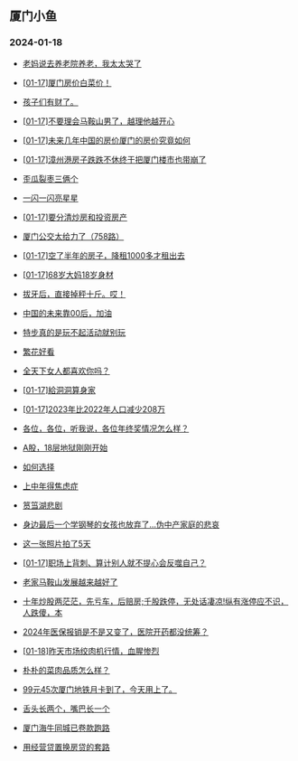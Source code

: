 ## 厦门小鱼 
### 2024-01-18

+ [老妈说去养老院养老，我太太哭了](http://bbs.xmfish.com/read-htm-tid-18136478.html)

+ [[01-17]厦门房价白菜价！](http://bbs.xmfish.com/read-htm-tid-18136618.html)

+ [孩子们有财了。](http://bbs.xmfish.com/read-htm-tid-18136473.html)

+ [[01-17]不要理会马鞍山男了，越理他越开心](http://bbs.xmfish.com/read-htm-tid-18136526.html)

+ [[01-17]未来几年中国的房价厦门的房价究竟如何](http://bbs.xmfish.com/read-htm-tid-18136518.html)

+ [[01-17]漳州港房子跌跌不休终于把厦门楼市也带崩了](http://bbs.xmfish.com/read-htm-tid-18136709.html)

+ [歪瓜裂枣三俩个](http://bbs.xmfish.com/read-htm-tid-18136548.html)

+ [一闪一闪亮星星](http://bbs.xmfish.com/read-htm-tid-18136502.html)

+ [[01-17]要分清炒房和投资房产](http://bbs.xmfish.com/read-htm-tid-18136736.html)

+ [厦门公交太给力了（758路）](http://bbs.xmfish.com/read-htm-tid-18136562.html)

+ [[01-17]空了半年的房子，降租1000多才租出去](http://bbs.xmfish.com/read-htm-tid-18136737.html)

+ [[01-17]68岁大妈18岁身材](http://bbs.xmfish.com/read-htm-tid-18136752.html)

+ [拔牙后，直接掉秤十斤。哎！](http://bbs.xmfish.com/read-htm-tid-18136711.html)

+ [中国的未来靠00后，加油](http://bbs.xmfish.com/read-htm-tid-18136690.html)

+ [特步真的是玩不起活动就别玩](http://bbs.xmfish.com/read-htm-tid-18136583.html)

+ [繁花好看](http://bbs.xmfish.com/read-htm-tid-18136588.html)

+ [全天下女人都喜欢你吗？](http://bbs.xmfish.com/read-htm-tid-18136763.html)

+ [[01-17]給洞洞算身家](http://bbs.xmfish.com/read-htm-tid-18136835.html)

+ [[01-17]2023年比2022年人口减少208万](http://bbs.xmfish.com/read-htm-tid-18136659.html)

+ [各位，各位，听我说，各位年终奖情况怎么样？](http://bbs.xmfish.com/read-htm-tid-18136818.html)

+ [A股，18层地狱刚刚开始](http://bbs.xmfish.com/read-htm-tid-18136791.html)

+ [如何选择](http://bbs.xmfish.com/read-htm-tid-18136795.html)

+ [上中年得焦虑症](http://bbs.xmfish.com/read-htm-tid-18136816.html)

+ [筼筜湖悲剧](http://bbs.xmfish.com/read-htm-tid-18136968.html)

+ [身边最后一个学钢琴的女孩也放弃了…伪中产家庭的悲哀](http://bbs.xmfish.com/read-htm-tid-18137048.html)

+ [这一张照片拍了5天](http://bbs.xmfish.com/read-htm-tid-18136888.html)

+ [[01-17]职场上背刺、算计别人就不提心会反噬自己？](http://bbs.xmfish.com/read-htm-tid-18136850.html)

+ [老家马鞍山发展越来越好了](http://bbs.xmfish.com/read-htm-tid-18136941.html)

+ [十年炒股两茫茫，先亏车，后赔房;千股跌停，无处话凄凉!纵有涨停应不识，人跌傻，本](http://bbs.xmfish.com/read-htm-tid-18136967.html)

+ [2024年医保报销是不是又变了，医院开药都没统筹？](http://bbs.xmfish.com/read-htm-tid-18136911.html)

+ [[01-18]昨天市场绞肉机行情，血腥惨烈](http://bbs.xmfish.com/read-htm-tid-18137081.html)

+ [朴朴的菜肉品质怎么样？](http://bbs.xmfish.com/read-htm-tid-18136872.html)

+ [99元45次厦门地铁月卡到了，今天用上了。](http://bbs.xmfish.com/read-htm-tid-18136999.html)

+ [舌头长两个，嘴巴长一个](http://bbs.xmfish.com/read-htm-tid-18136882.html)

+ [厦门海牛同城已卷款跑路](http://bbs.xmfish.com/read-htm-tid-18137151.html)

+ [用经营贷置换房贷的套路](http://bbs.xmfish.com/read-htm-tid-18137133.html)

